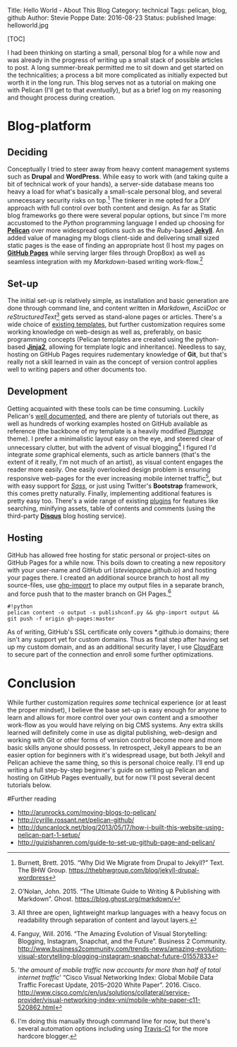 Title: Hello World - About This Blog
Category: technical
Tags: pelican, blog, github
Author: Stevie Poppe
Date: 2016-08-23
Status: published
Image: helloworld.jpg

[TOC]

<!-- PELICAN_START_SUMMARY -->

I had been thinking on starting a small, personal blog for a while now and was already in the progress of writing up a small stack of possible articles to post. A long summer-break permitted me to sit down and get started on the technicalities; a process a bit more complicated as initially expected but worth it in the long run. This blog serves not as a tutorial on making one with Pelican (I'll get to that *eventually*), but as a brief log on my reasoning and thought process during creation.

<!-- PELICAN_END_SUMMARY -->

# Blog-platform

## Deciding

Conceptually I tried to steer away from heavy content management systems such as **Drupal** and **WordPress**. While easy to work with (and taking quite a bit of technical work of your hands), a server-side database means too heavy a load for what's basically a small-scale personal blog, and several unnecessary security risks on top.[^1] The tinkerer in me opted for a DIY approach with full control over both content and design. As far as Static blog frameworks go there were several popular options, but since I'm more accustomed to the *Python* programming language I ended up choosing for **[Pelican](http://blog.getpelican.com/)** over more widespread options such as the *Ruby*-based **[Jekyll](http://jekyllrb.com/)**. An added value of managing my blogs client-side and delivering small sized static pages is the ease of finding an appropriate host (I host my pages on **[GitHub Pages](https://pages.github.com/)** while serving larger files through DropBox) as well as seamless integration with my *Markdown*-based writing work-flow.[^2]

## Set-up

The initial set-up is relatively simple, as installation and basic generation are done through command line, and content written in *Markdown*, *AsciiDoc* or *reStructuredText*[^3] gets served as stand-alone pages or articles. There's a wide choice of [existing templates](http://www.pelicanthemes.com/), but further customization requires some working knowledge on web-design as well as, preferably, on basic programming concepts (Pelican templates are created using the python-based **[Jinja2](http://jinja.pocoo.org/)**, allowing for template logic and inheritance). Needless to say, hosting on GitHub Pages requires rudementary knowledge of **Git**, but that's really not a skill learned in vain as the concept of version control applies well to writing papers and other documents too.

## Development

Getting acquainted with these tools can be time consuming. Luckily Pelican's [well documented](http://docs.getpelican.com/en/3.6.3/#), and there are plenty of tutorials out there, as well as hundreds of working examples hosted on GitHub available as reference (the backbone of my template is a heavily modified *[Plumage](https://github.com/kdeldycke/plumage)* theme). I prefer a minimalistic layout easy on the eye, and steered clear of unnecessary clutter, but with the advent of visual blogging[^4] I figured I'd integrate *some* graphical elements, such as article banners (that's the extent of it really, I'm not much of an artist), as visual content engages the reader more easily. One easily overlooked design problem is ensuring responsive web-pages for the ever increasing mobile internet traffic[^5], but with easy support for *[Sass](http://sass-lang.com/)*, or just using Twitter's **Bootstrap** framework, this comes pretty naturally. Finally, implementing additional features is pretty easy too. There's a wide range of existing [plugins](https://github.com/getpelican/pelican-plugins) for features like searching, minifying assets, table of contents and comments (using the third-party **[Disqus](https://disqus.com/)** blog hosting service).

## Hosting

GitHub has allowed free hosting for static personal or project-sites on GitHub Pages for a while now. This boils down to creating a new repository with your user-name and GitHub url (*steviepoppe.github.io*) and hosting your pages there. I created an additional source branch to host all my source-files, use [ghp-import](https://github.com/davisp/ghp-import) to place my output files in a separate branch, and force push that to the master branch on GH Pages.[^6]

    #!python
	pelican content -o output -s publishconf.py && ghp-import output && git push -f origin gh-pages:master

As of writing, GitHub's SSL certificate only covers *.github.io domains; there isn't any support yet for custom domains. Thus as final step after having set up my custom domain, and as an additional security layer, I use [CloudFare](https://www.cloudflare.com/) to secure part of the connection and enroll some further optimizations.

# Conclusion

While further customization requires *some* technical experience (or at least the proper mindset), I believe the base set-up is easy enough for anyone to learn and allows for more control over your own content and a smoother work-flow as you would have relying on big CMS systems. Any extra skills learned will definitely come in use as digital publishing, web-design and working with Git or other forms of version control become more and more basic skills anyone should possess. In retrospect, Jekyll appears to be an easier option for beginners with it's widespread usage, but both Jekyll and Pelican achieve the same thing, so this is personal choice really. I'll end up writing a full step-by-step beginner's guide on setting up Pelican and hosting on GitHub Pages eventually, but for now I'll post several decent tutorials below.

#Further reading

* <http://arunrocks.com/moving-blogs-to-pelican/>
* <http://cyrille.rossant.net/pelican-github/>
* <http://duncanlock.net/blog/2013/05/17/how-i-built-this-website-using-pelican-part-1-setup/>
* <http://guizishanren.com/guide-to-set-up-github-page-and-pelican/>

[^footnote]: Icelandic Sunset by Stevie Poppe (<https://flic.kr/p/M83mKT> - CC BY-SA 2.0)
[^1]: Burnett, Brett. 2015. “Why Did We Migrate from Drupal to Jekyll?” Text. The BHW Group. <https://thebhwgroup.com/blog/jekyll-drupal-wordpress>
[^2]: O’Nolan, John. 2015. “The Ultimate Guide to Writing & Publishing with Markdown”. Ghost. <https://blog.ghost.org/markdown/>
[^3]: All three are open, lightweight markup languages with a heavy focus on readability through separation of content and layout layers.
[^4]: Fanguy, Will. 2016. “The Amazing Evolution of Visual Storytelling: Blogging, Instagram, Snapchat, and the Future”. Business 2 Community. <http://www.business2community.com/trends-news/amazing-evolution-visual-storytelling-blogging-instagram-snapchat-future-01557833>
[^5]: '*the amount of mobile traffic now accounts for more than half of total internet traffic*' “Cisco Visual Networking Index: Global Mobile Data Traffic Forecast Update, 2015–2020 White Paper”. 2016. Cisco. <http://www.cisco.com/c/en/us/solutions/collateral/service-provider/visual-networking-index-vni/mobile-white-paper-c11-520862.html>
[^6]: I'm doing this manually through command line for now, but there's several automation options including using [Travis-CI](https://travis-ci.org/) for the more hardcore blogger.